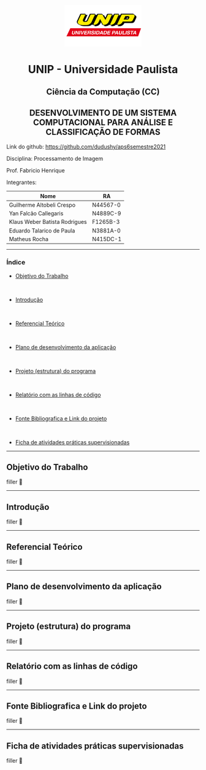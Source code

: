 <p align="center">
<img alt="UNIP" width="200px" src="img/UNIP.png" />
</p>

<h1 align="center">UNIP - Universidade Paulista</h1>

<h2 align="center">Ciência da Computação (CC)</h2>

<h2 align="center">DESENVOLVIMENTO DE UM SISTEMA COMPUTACIONAL PARA ANÁLISE E CLASSIFICAÇÃO DE FORMAS</h2>

Link do github: https://github.com/dudushy/aps6semestre2021
<br>

Disciplina: Processamento de Imagem
<br>

Prof. Fabricio Henrique
<br>

Integrantes:

Nome | RA
--- | ---
Guilherme Altobeli Crespo | N44567-0
Yan Falcão Callegaris | N4889C-9
Klaus Weber Batista Rodrigues | F1265B-3
Eduardo Talarico de Paula | N3881A-0
Matheus Rocha | N415DC-1

---
### Índice

- [Objetivo do Trabalho](#objetivo-do-trabalho)
<br>

- [Introdução](#introdução)
<br>

- [Referencial Teórico](#referencial-teórico)
<br>

- [Plano de desenvolvimento da aplicação](#plano-de-desenvolvimento-da-aplicação)
<br>

- [Projeto (estrutura) do programa](#projeto-estrutura-do-programa)
<br>

- [Relatório com as linhas de código](#relatório-com-as-linhas-de-código)
<br>

- [Fonte Bibliografica e Link do projeto](#fonte-bibliografica-e-link-do-projeto)
<br>

- [Ficha de atividades práticas supervisionadas](#ficha-de-atividades-práticas-supervisionadas)

---
## Objetivo do Trabalho
filler :test_tube:

---
## Introdução
filler :test_tube:

---
## Referencial Teórico
filler :test_tube:

---
## Plano de desenvolvimento da aplicação
filler :test_tube:

---
## Projeto (estrutura) do programa
filler :test_tube:

---
## Relatório com as linhas de código
filler :test_tube:

---
## Fonte Bibliografica e Link do projeto
filler :test_tube:

---
## Ficha de atividades práticas supervisionadas
filler :test_tube: